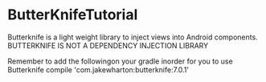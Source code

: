 # ButterKnifeTutorial

Butterknife is a light weight library to inject views into Android components.
BUTTERKNIFE IS NOT A DEPENDENCY INJECTION LIBRARY

Remember to add the followingon your gradle inorder for you to use Butterknife
 compile 'com.jakewharton:butterknife:7.0.1'

